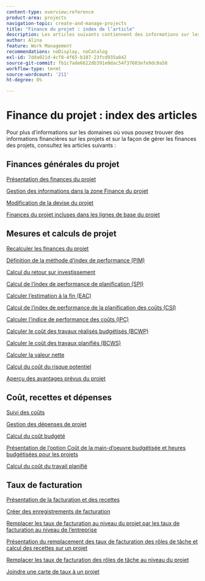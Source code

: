```yaml
---
content-type: overview;reference
product-area: projects
navigation-topic: create-and-manage-projects
title: "Finance du projet : index de l’article"
description: Les articles suivants contiennent des informations sur les domaines où vous pouvez trouver des informations financières sur le projet et sur la façon de gérer les finances du projet.
author: Alina
feature: Work Management
recommendations: noDisplay, noCatalog
exl-id: 7dda021d-4cf8-4f65-b187-23fcd935a842
source-git-commit: fb1c7ade6622db391e0dac54f37603efe9dc0a58
workflow-type: tm+mt
source-wordcount: '211'
ht-degree: 0%

---
```


# Finance du projet : index des articles

Pour plus d’informations sur les domaines où vous pouvez trouver des informations financières sur les projets et sur la façon de gérer les finances des projets, consultez les articles suivants :

## Finances générales du projet

[Présentation des finances du projet](../../../manage-work/projects/project-finances/project-finances-overview-1.md)

[Gestion des informations dans la zone Finance du projet](../../../manage-work/projects/project-finances/manage-project-finance-area.md)

[Modification de la devise du projet](../../../manage-work/projects/project-finances/change-project-currency.md)

[Finances du projet incluses dans les lignes de base du projet](../../../manage-work/projects/project-finances/project-finances-included-in-project-baselines.md)

## Mesures et calculs de projet

[Recalculer les finances du projet](../../../manage-work/projects/project-finances/recalculate-project-finances.md)

[Définition de la méthode d’index de performance (PIM)](../../../manage-work/projects/project-finances/set-pim.md)

[Calcul du retour sur investissement](../../../manage-work/projects/project-finances/calculate-roi.md)

[Calcul de l’index de performance de planification (SPI)](../../../manage-work/projects/project-finances/calculate-spi.md)

[Calculer l’estimation à la fin (EAC)](../../../manage-work/projects/project-finances/calculate-eac.md)

[Calcul de l’index de performance de la planification des coûts (CSI)](../../../manage-work/projects/project-finances/calculate-csi.md)

[Calculer l’indice de performance des coûts (IPC)](../../../manage-work/projects/project-finances/calculate-cpi.md)

[Calculer le coût des travaux réalisés budgétisés (BCWP)](../../../manage-work/projects/project-finances/calculate-bcwp.md)

[Calculer le coût des travaux planifiés (BCWS)](../../../manage-work/projects/project-finances/calculate-bcws.md)

[Calculer la valeur nette](../../../manage-work/projects/project-finances/calculate-net-value.md)

[Calcul du coût du risque potentiel](../../../manage-work/projects/project-finances/potential-risk-cost.md)

[Aperçu des avantages prévus du projet](../../../manage-work/projects/project-finances/project-planned-benefit.md)

## Coût, recettes et dépenses

[Suivi des coûts](../../../manage-work/projects/project-finances/track-costs.md)

[Gestion des dépenses de projet](../../../manage-work/projects/project-finances/manage-project-expenses.md)

[Calcul du coût budgété](../../../manage-work/projects/project-finances/budgeted-cost.md)

[Présentation de l’option Coût de la main-d’oeuvre budgétisée et heures budgétisées pour les projets](../../../manage-work/projects/project-finances/budgeted-labor-cost.md)

[Calcul du coût du travail planifié](../../../manage-work/projects/project-finances/planned-labor-cost.md)

<!--
<p data-mc-conditions="QuicksilverOrClassic.Quicksilver,QuicksilverOrClassic.Draft mode"><a href="../../../manage-work/projects/project-finances/export-billing-record-details.md" class="MCXref xref" xrefformat="{para}">Export billing record details as a PDF file</a> </p>
-->

<!--
<p data-mc-conditions="QuicksilverOrClassic.Draft mode"><a href="../../../manage-work/projects/project-finances/how-workfront-calculates-finances.md" class="MCXref xref" xrefformat="{para}">How Adobe Workfront calculates finances </a> </p>
-->

## Taux de facturation

[Présentation de la facturation et des recettes](../../../manage-work/projects/project-finances/billing-and-revenue-overview.md)

[Créer des enregistrements de facturation](../../../manage-work/projects/project-finances/create-billing-records.md)

[Remplacer les taux de facturation au niveau du projet par les taux de facturation au niveau de l’entreprise](../../../manage-work/projects/project-finances/override-project-level-with-company-level-billing-rates.md)

[Présentation du remplacement des taux de facturation des rôles de tâche et calcul des recettes sur un projet](../../../manage-work/projects/project-finances/override-role-billing-rates-and-calculate-project-revenue.md)

[Remplacer les taux de facturation des rôles de tâche au niveau du projet](../../../manage-work/projects/project-finances/override-job-role-billing-rates-at-the-project-level.md)

[Joindre une carte de taux à un projet](/help/quicksilver/manage-work/projects/project-finances/attach-rate-card-to-project.md)
